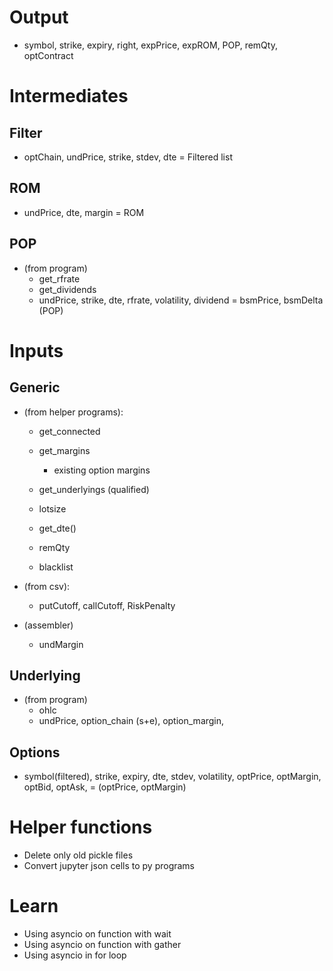 # Output
* symbol, strike, expiry, right, expPrice, expROM, POP, remQty, optContract

# Intermediates

## Filter
* optChain, undPrice, strike, stdev, dte = Filtered list

## ROM
* undPrice, dte, margin = ROM

## POP
* (from program)
    * get_rfrate
    * get_dividends
    * undPrice, strike, dte, rfrate, volatility, dividend = bsmPrice, bsmDelta (POP)

# Inputs

## Generic
* (from helper programs): 
   * get_connected
   * get_margins
      * existing option margins

   * get_underlyings (qualified)
   
   * lotsize
   
   * get_dte()
   
   * remQty
   * blacklist
   
   
* (from csv):
   * putCutoff, callCutoff, RiskPenalty
   
* (assembler)
    * undMargin
    

## Underlying
* (from program)
    * ohlc
    * undPrice, option_chain (s+e), option_margin, 

## Options
* symbol(filtered), strike, expiry, dte, stdev, volatility, optPrice, optMargin, optBid, optAsk, = (optPrice, optMargin)

# Helper functions
* Delete only old pickle files
* Convert jupyter json cells to py programs

# Learn
* Using asyncio on function with wait
* Using asyncio on function with gather
* Using asyncio in for loop

